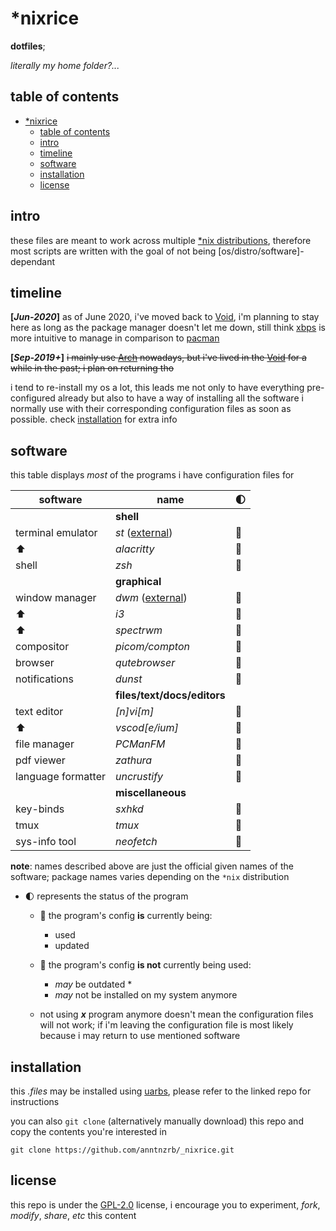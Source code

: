 <!-- markdownlint rules -->
<!-- markdownlint-disable MD013 -->
<!-- markdownlint-disable MD037 -->

# \*nixrice

**dotfiles**;

_literally my home folder?..._

## table of contents

- [\*nixrice](#nixrice)
  - [table of contents](#table-of-contents)
  - [intro](#intro)
  - [timeline](#timeline)
  - [software](#software)
  - [installation](#installation)
  - [license](#license)

## intro

these files are meant to work across multiple
[\*nix distributions](https://0x0.st/HNfM), therefore most scripts are written
with the goal of not being [os/distro/software]-dependant

## timeline

**[_Jun-2020_]**
as of June 2020, i've moved back to [Void](https://0x0.st/HNff), i'm planning
to stay here as long as the package manager doesn't let me down, still think
[xbps](https://0x0.st/XZLN) is more intuitive to manage in comparison to
[pacman](https://0x0.st/XZLZ)

**[_Sep-2019+_]**
~~i mainly use [Arch](https://0x0.st/oGEz) nowadays, but i've lived in the
[Void](https://0x0.st/HNff) for a while in the past; i plan on returning tho~~

i tend to re-install my os a lot, this leads me not only to have everything
pre-configured already but also to have a way of installing all the software
i normally use with their corresponding configuration files as soon as
possible. check [installation](#installation) for extra info

## software

this table displays _most_ of the programs i have configuration files for

| software           | name                                    | :first_quarter_moon: |
| ------------------ | --------------------------------------- | -------------------- |
|                    | **shell**                               |                      |
| terminal emulator  | _st_ ([external](https://0x0.st/8b4q))  | :large_blue_circle:  |
| :arrow_up:         | _alacritty_                             | :red_circle:         |
| shell              | _zsh_                                   | :large_blue_circle:  |
|                    | **graphical**                           |                      |
| window manager     | _dwm_ ([external](https://0x0.st/X869)) | :large_blue_circle:  |
| :arrow_up:         | _i3_                                    | :red_circle:         |
| :arrow_up:         | _spectrwm_                              | :red_circle:         |
| compositor         | _picom/compton_                         | :large_blue_circle:  |
| browser            | _qutebrowser_                           | :large_blue_circle:  |
| notifications      | _dunst_                                 | :large_blue_circle:  |
|                    | **files/text/docs/editors**             |                      |
| text editor        | _[n]vi[m]_                              | :large_blue_circle:  |
| :arrow_up:         | _vscod[e/ium]_                          | :red_circle:         |
| file manager       | _PCManFM_                               | :large_blue_circle:  |
| pdf viewer         | _zathura_                               | :large_blue_circle:  |
| language formatter | _uncrustify_                            | :large_blue_circle:  |
|                    | **miscellaneous**                       |                      |
| key-binds          | _sxhkd_                                 | :large_blue_circle:  |
| tmux               | _tmux_                                  | :large_blue_circle:  |
| sys-info tool      | _neofetch_                              | :large_blue_circle:  |

**note**: names described above are just the official given names of the
software; package names varies depending on the `*nix` distribution

- :first_quarter_moon: represents the status of the program

  - :large_blue_circle: the program's config **is** currently being:
    - used
    - updated
  - :red_circle: the program's config **is not** currently being used:

    - _may_ be outdated \*
    - _may_ not be installed on my system anymore

  - not using **_x_** program anymore doesn't mean the configuration files
    will not work; if i'm leaving the configuration file is most likely because
    i may return to use mentioned software

## installation

this _.files_ may be installed using [uarbs](https://0x0.st/X86L), please refer
to the linked repo for instructions

you can also `git clone` (alternatively manually download) this repo and
copy the contents you're interested in

```console
git clone https://github.com/anntnzrb/_nixrice.git
```

## license

this repo is under the [GPL-2.0](https://0x0.st/HNVH) license, i encourage you
to experiment, _fork_, _modify_, _share_, _etc_ this content
